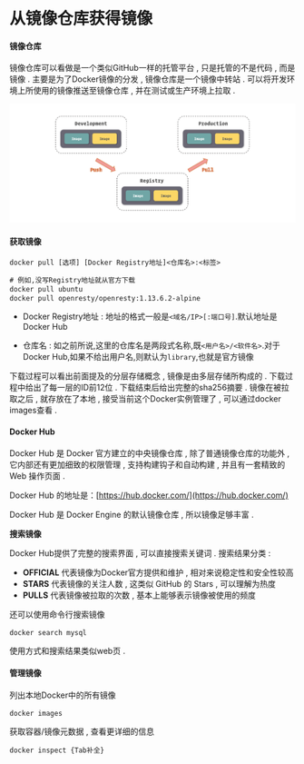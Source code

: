 # 从镜像仓库获得镜像

#### 镜像仓库

镜像仓库可以看做是一个类似GitHub一样的托管平台 , 只是托管的不是代码 , 而是镜像 . 主要是为了Docker镜像的分发 , 镜像仓库是一个镜像中转站 . 可以将开发环境上所使用的镜像推送至镜像仓库 , 并在测试或生产环境上拉取 .

![](/assets/pushpull.png)

#### 获取镜像

```
docker pull [选项] [Docker Registry地址]<仓库名>:<标签>
```

```
# 例如,没写Registry地址就从官方下载
docker pull ubuntu
docker pull openresty/openresty:1.13.6.2-alpine
```

* Docker Registry地址 : 地址的格式一般是`<域名/IP>[:端口号]`.默认地址是 Docker Hub

* 仓库名 : 如之前所说,这里的仓库名是两段式名称,既`<用户名>/<软件名>`.对于Docker Hub,如果不给出用户名,则默认为`library`,也就是官方镜像

下载过程可以看出前面提及的分层存储概念 , 镜像是由多层存储所构成的 . 下载过程中给出了每一层的ID前12位 . 下载结束后给出完整的sha256摘要 . 镜像在被拉取之后 , 就存放在了本地 , 接受当前这个Docker实例管理了 , 可以通过docker images查看 .

#### Docker Hub

Docker Hub 是 Docker 官方建立的中央镜像仓库 , 除了普通镜像仓库的功能外 , 它内部还有更加细致的权限管理 , 支持构建钩子和自动构建 , 并且有一套精致的 Web 操作页面 .

Docker Hub 的地址是：[https://hub.docker.com/](https://hub.docker.com/)

Docker Hub 是 Docker Engine 的默认镜像仓库 , 所以镜像足够丰富 .

**搜索镜像**

Docker Hub提供了完整的搜索界面 , 可以直接搜索关键词 . 搜索结果分类 :

* **OFFICIAL**
  代表镜像为Docker官方提供和维护 , 相对来说稳定性和安全性较高
* **STARS**
  代表镜像的关注人数 , 这类似 GitHub 的 Stars , 可以理解为热度
* **PULLS**
  代表镜像被拉取的次数 , 基本上能够表示镜像被使用的频度

还可以使用命令行搜索镜像

```
docker search mysql
```

使用方式和搜索结果类似web页 .

#### 管理镜像

列出本地Docker中的所有镜像

```
docker images
```

获取容器/镜像元数据 , 查看更详细的信息

```
docker inspect {Tab补全}
```




